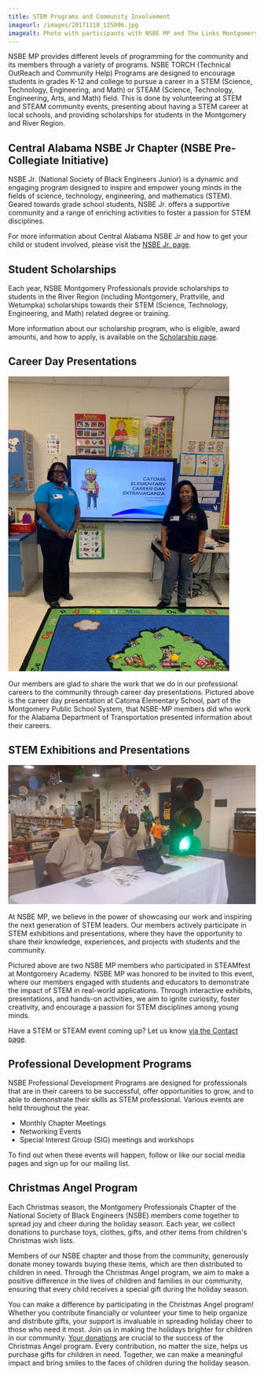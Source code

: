 ```yaml
---
title: STEM Programs and Community Involvement
imageurl: /images/20171118_125006.jpg
imagealt: Photo with participants with NSBE MP and The Links Montgomery Chapter
---
```


NSBE MP provides different levels of programming for the community and its members through a variety of programs.
NSBE TORCH (Technical OutReach and Community Help) 
Programs are designed to encourage students in grades K-12 and college to pursue a career in a
STEM (Science, Technology, Engineering, and Math) or 
STEAM (Science, Technology, Engineering, Arts, and Math) field. 
This is done by volunteering at STEM and STEAM community events, presenting about having a STEM career at local schools, 
and providing scholarships for students in the Montgomery and River Region.

## Central Alabama NSBE Jr Chapter (NSBE Pre-Collegiate Initiative)

NSBE Jr. (National Society of Black Engineers Junior) is a dynamic and engaging program designed 
to inspire and empower young minds in the fields of science, technology, engineering, and mathematics (STEM).
Geared towards grade school students, NSBE Jr. offers a supportive community and a range of enriching 
activities to foster a passion for STEM disciplines.

For more information about Central Alabama NSBE Jr and how to get your child or student involved, please visit the [NSBE Jr. page](/nsbejr).

## Student Scholarships

Each year, NSBE Montgomery Professionals provide scholarships to students in the River Region (including Montgomery, Prattville, and Wetumpka) scholarships
towards their STEM (Science, Technology, Engineering, and Math) related degree or training.

More information about our scholarship program, who is eligible, award amounts, and how to apply, is available on the 
[Scholarship page](/scholarship).

## Career Day Presentations

<div class="text-center pageimage">
<img src="/images/careerday.jpg" class="pageimage"
alt="Two of NSBE MP members participating in Career Day at Catoma Elementary, a Montgomery Public School">
</div>

Our members are glad to share the work that we do in our professional careers to the
community through career day presentations. Pictured above is the career day presentation at 
Catoma Elementary School, part of the Montgomery Public School System, 
that NSBE-MP members did who work for the
Alabama Department of Transportation presented information about their careers.

## STEM Exhibitions and Presentations

<div class="text-center pageimage">
<img src="/images/stempresentations.jpg" class="pageimage"
alt="NSBE MP Members at STEAMFest at Montgomery Academy">
</div>

At NSBE MP, we believe in the power of showcasing our work and inspiring the next generation of STEM leaders. Our members actively participate in STEM exhibitions and presentations, where they have the opportunity to share their knowledge, experiences, and projects with students and the community.

Pictured above are two NSBE MP members who participated in STEAMfest at Montgomery Academy. NSBE MP was honored to be invited to this event, where our members engaged with students and educators to demonstrate the impact of STEM in real-world applications. Through interactive exhibits, presentations, and hands-on activities, we aim to ignite curiosity, foster creativity, and encourage a passion for STEM disciplines among young minds.

Have a STEM or STEAM event coming up? Let us know [via the Contact page](/contact).

## Professional Development Programs

NSBE Professional Development Programs are designed for professionals that are in their careers to
be successful, offer opportunities to grow, and to able to demonstrate their skills as STEM
professional. Various events are held throughout the year.

* Monthly Chapter Meetings
* Networking Events
* Special Interest Group (SIG) meetings and workshops

To find out when these events will happen, follow or like our social media pages and sign up for our
mailing list.

## Christmas Angel Program

Each Christmas season, the Montgomery Professionals Chapter of the National Society of Black Engineers (NSBE) members come together to spread joy and cheer during the holiday season. Each year, we collect donations to purchase toys, clothes, gifts, and other items from children's Christmas wish lists.

Members of our NSBE chapter and those from the community, generously donate money towards buying these items, which are then distributed to children in need. Through the Christmas Angel program, we aim to make a positive difference in the lives of children and families in our community, ensuring that every child receives a special gift during the holiday season.

You can make a difference by participating in the Christmas Angel program! Whether you contribute financially or volunteer your time to help organize and distribute gifts, your support is invaluable in spreading holiday cheer to those who need it most. Join us in making the holidays brighter for children in our community.
[Your donations](/donate) are crucial to the success of the Christmas Angel 
program. Every contribution, no matter the size, helps us purchase gifts for children in need. 
Together, we can make a meaningful impact and bring smiles to the faces of children during the holiday season.
